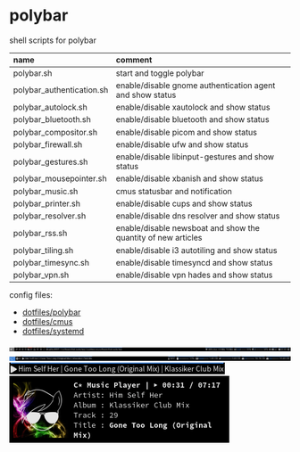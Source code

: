 # polybar

shell scripts for polybar

| name                      | comment                                                       |
| :------------------------ | :------------------------------------------------------------ |
| polybar.sh                | start and toggle polybar                                      |
| polybar_authentication.sh | enable/disable gnome authentication agent and show status     |
| polybar_autolock.sh       | enable/disable xautolock and show status                      |
| polybar_bluetooth.sh      | enable/disable bluetooth and show status                      |
| polybar_compositor.sh     | enable/disable picom and show status                          |
| polybar_firewall.sh       | enable/disable ufw and show status                            |
| polybar_gestures.sh       | enable/disable libinput-gestures and show status              |
| polybar_mousepointer.sh   | enable/disable xbanish and show status                        |
| polybar_music.sh          | cmus statusbar and notification                               |
| polybar_printer.sh        | enable/disable cups and show status                           |
| polybar_resolver.sh       | enable/disable dns resolver and show status                   |
| polybar_rss.sh            | enable/disable newsboat and show the quantity of new articles |
| polybar_tiling.sh         | enable/disable i3 autotiling and show status                  |
| polybar_timesync.sh       | enable/disable timesyncd and show status                      |
| polybar_vpn.sh            | enable/disable vpn hades and show status                      |

config files:

- [dotfiles/polybar](https://github.com/mrdotx/dotfiles/tree/master/.config/polybar)
- [dotfiles/cmus](https://github.com/mrdotx/dotfiles/tree/master/.config/cmus)
- [dotfiles/systemd](https://github.com/mrdotx/dotfiles/tree/master/.config/systemd/user)

![monitor1](screenshot_monitor1.png)
![monitor2](screenshot_monitor2.png)
![cmus polybar](screenshot_cmus_polybar.png)
![cmus notify](screenshot_cmus_notify.png)
